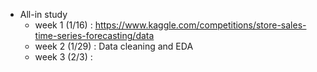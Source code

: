 * All-in study
    * week 1 (1/16) : https://www.kaggle.com/competitions/store-sales-time-series-forecasting/data
    * week 2 (1/29) : Data cleaning and EDA
    * week 3 (2/3) : 